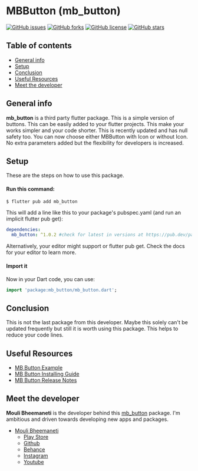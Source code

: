 # MBButton (mb_button)

[![GitHub issues](https://img.shields.io/github/issues/moulibheemaneti/mb_button)](https://github.com/moulibheemaneti/mb_button/issues)
[![GitHub forks](https://img.shields.io/github/forks/moulibheemaneti/mb_button)](https://github.com/moulibheemaneti/mb_button/network)
[![GitHub license](https://img.shields.io/github/license/moulibheemaneti/mb_button)](https://github.com/moulibheemaneti/mb_button/blob/master/LICENSE)
[![GitHub stars](https://img.shields.io/github/stars/moulibheemaneti/mb_button)](https://github.com/moulibheemaneti/mb_button/stargazers)

## Table of contents
* [General info](#general-info)
* [Setup](#setup)
* [Conclusion](#conclusion)
* [Useful Resources](#useful-resources)
* [Meet the developer](#meet-the-developer)

## General info
**mb_button** is a third party flutter package. This is a simple version of buttons. This can be easily added to your flutter projects. This make your works simpler and your code shorter. This is recently updated and has null safety too. 
You can now choose either MBButton with Icon or without Icon. No extra parameters added but the flexibility for developers is increased.
	
## Setup
These are the steps on how to use this package.

#### Run this command:

```
$ flutter pub add mb_button
```

This will add a line like this to your package's pubspec.yaml (and run an implicit flutter pub get):
```yaml
dependencies:
  mb_button: ^1.0.2 #check for latest in versions at https://pub.dev/packages/mb_button/versions
```
Alternatively, your editor might support or flutter pub get. Check the docs for your editor to learn more.

#### Import it
Now in your Dart code, you can use:
```dart
import 'package:mb_button/mb_button.dart';
```

## Conclusion
This is not the last package from this developer. Maybe this solely can't be updated frequently but still it is worth using this package. This helps to reduce your code lines.

## Useful Resources
* [MB Button Example](https://pub.dev/packages/mb_button/example)
* [MB Button Installing Guide](https://pub.dev/packages/mb_button/install)
* [MB Button Release Notes](https://pub.dev/packages/mb_button/changelog)

## Meet the developer
**Mouli Bheemaneti** is the developer behind this [mb_button](https://pub.dev/packages/mb_button) package. I'm ambitious and driven towards developing new apps and packages.
* [Mouli Bheemaneti](https://www.moulibheemaneti.com)
	* [Play Store](https://play.google.com/store/apps/dev?id=5025838786028729109)
	* [Github](https://www.github.com/moulibheemaneti)
	* [Behance](https://www.behance.com/moulibheemaneti)
	* [Instagram](https://www.instagram.com/mouli.bheemaneti)
	* [Youtube](https://www.youtube.com/bemouli)
